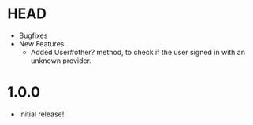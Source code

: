 HEAD
====
 - Bugfixes
 - New Features
     - Added User#other? method, to check if the user signed in with an unknown
       provider.

1.0.0
=====
 - Initial release!
